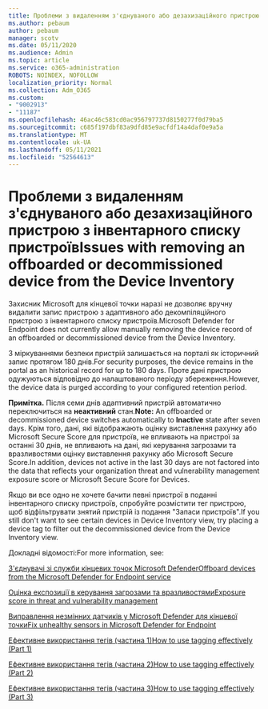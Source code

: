 ```yaml
---
title: Проблеми з видаленням з'єднуваного або дезахизаційного пристрою з інвентарного списку пристроїв
ms.author: pebaum
author: pebaum
manager: scotv
ms.date: 05/11/2020
ms.audience: Admin
ms.topic: article
ms.service: o365-administration
ROBOTS: NOINDEX, NOFOLLOW
localization_priority: Normal
ms.collection: Adm_O365
ms.custom:
- "9002913"
- "11187"
ms.openlocfilehash: 46ac46c583cd0ac956797737d8150277f0d79ba5
ms.sourcegitcommit: c685f197dbf83a9dfd85e9acfdf14a4daf0e9a5a
ms.translationtype: MT
ms.contentlocale: uk-UA
ms.lasthandoff: 05/11/2021
ms.locfileid: "52564613"
---
```

# <a name="issues-with-removing-an-offboarded-or-decommissioned-device-from-the-device-inventory"></a><span data-ttu-id="6fa8f-102">Проблеми з видаленням з'єднуваного або дезахизаційного пристрою з інвентарного списку пристроїв</span><span class="sxs-lookup"><span data-stu-id="6fa8f-102">Issues with removing an offboarded or decommissioned device from the Device Inventory</span></span>

<span data-ttu-id="6fa8f-103">Захисник Microsoft для кінцевої точки наразі не дозволяє вручну видалити запис пристрою з адаптивного або декомпіляційного пристрою з інвентарного списку пристроїв.</span><span class="sxs-lookup"><span data-stu-id="6fa8f-103">Microsoft Defender for Endpoint does not currently allow manually removing the device record of an offboarded or decommissioned device from the Device Inventory.</span></span>

<span data-ttu-id="6fa8f-104">З міркуваннями безпеки пристрій залишається на порталі як історичний запис протягом 180 днів.</span><span class="sxs-lookup"><span data-stu-id="6fa8f-104">For security purposes, the device remains in the portal as an historical record for up to 180 days.</span></span> <span data-ttu-id="6fa8f-105">Проте дані пристрою одужуються відповідно до налаштованого періоду збереження.</span><span class="sxs-lookup"><span data-stu-id="6fa8f-105">However, the device data is purged according to your configured retention period.</span></span>

<span data-ttu-id="6fa8f-106">**Примітка.** Після семи днів адаптивний пристрій автоматично переключиться на **неактивний** стан.</span><span class="sxs-lookup"><span data-stu-id="6fa8f-106">**Note:** An offboarded or decommissioned device switches automatically to **Inactive** state after seven days.</span></span> <span data-ttu-id="6fa8f-107">Крім того, дані, які відображають оцінку виставлення рахунку або Microsoft Secure Score для пристроїв, не впливають на пристрої за останні 30 днів, не впливають на дані, які керування загрозами та вразливостями оцінку виставлення рахунку або Microsoft Secure Score.</span><span class="sxs-lookup"><span data-stu-id="6fa8f-107">In addition, devices not active in the last 30 days are not factored into the data that reflects your organization threat and vulnerability management exposure score or Microsoft Secure Score for Devices.</span></span>
 
<span data-ttu-id="6fa8f-108">Якщо ви все одно не хочете бачити певні пристрої в поданні інвентарного списку пристроїв, спробуйте розмістити тег пристрою, щоб відфільтрувати знятий пристрій із подання "Запаси пристроїв".</span><span class="sxs-lookup"><span data-stu-id="6fa8f-108">If you still don't want to see certain devices in Device Inventory view, try placing a device tag to filter out the decommissioned device from the Device Inventory view.</span></span>

<span data-ttu-id="6fa8f-109">Докладні відомості:</span><span class="sxs-lookup"><span data-stu-id="6fa8f-109">For more information, see:</span></span>

[<span data-ttu-id="6fa8f-110">З'єднувачі зі служби кінцевих точок Microsoft Defender</span><span class="sxs-lookup"><span data-stu-id="6fa8f-110">Offboard devices from the Microsoft Defender for Endpoint service</span></span>](/microsoft-365/security/defender-endpoint/offboard-machines.md)

[<span data-ttu-id="6fa8f-111">Оцінка експозиції в керування загрозами та вразливостями</span><span class="sxs-lookup"><span data-stu-id="6fa8f-111">Exposure score in threat and vulnerability management</span></span>](/microsoft-365/security/defender-endpoint/tvm-exposure-score.md)

[<span data-ttu-id="6fa8f-112">Виправлення незмінних датчиків у Microsoft Defender для кінцевої точки</span><span class="sxs-lookup"><span data-stu-id="6fa8f-112">Fix unhealthy sensors in Microsoft Defender for Endpoint</span></span>](/microsoft-365/security/defender-endpoint/fix-unhealthy-sensors#inactive-devices.md)

[<span data-ttu-id="6fa8f-113">Ефективне використання тегів (частина 1)</span><span class="sxs-lookup"><span data-stu-id="6fa8f-113">How to use tagging effectively (Part 1)</span></span>](https://techcommunity.microsoft.com/t5/microsoft-defender-for-endpoint/how-to-use-tagging-effectively-part-1/ba-p/1964058)

[<span data-ttu-id="6fa8f-114">Ефективне використання тегів (частина 2)</span><span class="sxs-lookup"><span data-stu-id="6fa8f-114">How to use tagging effectively (Part 2)</span></span>](https://techcommunity.microsoft.com/t5/microsoft-defender-for-endpoint/how-to-use-tagging-effectively-part-2/ba-p/1962008)

[<span data-ttu-id="6fa8f-115">Ефективне використання тегів (частина 3)</span><span class="sxs-lookup"><span data-stu-id="6fa8f-115">How to use tagging effectively (Part 3)</span></span>](https://techcommunity.microsoft.com/t5/microsoft-defender-for-endpoint/how-to-use-tagging-effectively-part-3/ba-p/1964073)




